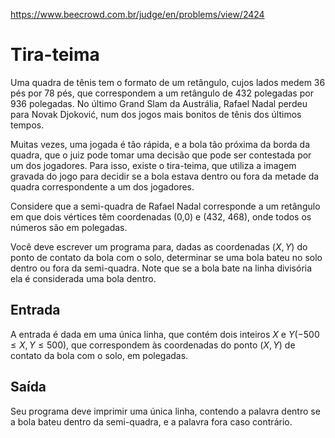 https://www.beecrowd.com.br/judge/en/problems/view/2424

# Tira-teima

Uma quadra de tênis tem o formato de um retângulo, cujos lados medem 36 pés por
78 pés, que correspondem a um retângulo de 432 polegadas por 936 polegadas. No
último Grand Slam da Austrália, Rafael Nadal perdeu para Novak Djoković, num dos
jogos mais bonitos de tênis dos últimos tempos.

Muitas vezes, uma jogada é tão rápida, e a bola tão próxima da borda da quadra,
que o juiz pode tomar uma decisão que pode ser contestada por um dos jogadores.
Para isso, existe o tira-teima, que utiliza a imagem gravada do jogo para
decidir se a bola estava dentro ou fora da metade da quadra correspondente a um
dos jogadores.

Considere que a semi-quadra de Rafael Nadal corresponde a um retângulo em que
dois vértices têm coordenadas (0,0) e (432, 468), onde todos os números são em
polegadas.

Você deve escrever um programa para, dadas as coordenadas $(X, Y)$ do ponto de
contato da bola com o solo, determinar se uma bola bateu no solo dentro ou fora
da semi-quadra. Note que se a bola bate na linha divisória ela é considerada uma
bola dentro.

## Entrada

A entrada é dada em uma única linha, que contém dois inteiros $X$ e $Y (−500
\leq X, Y \leq 500)$, que correspondem às coordenadas do ponto $(X, Y)$ de
contato da bola com o solo, em polegadas.

## Saída

Seu programa deve imprimir uma única linha, contendo a palavra dentro se a bola
bateu dentro da semi-quadra, e a palavra fora caso contrário.
